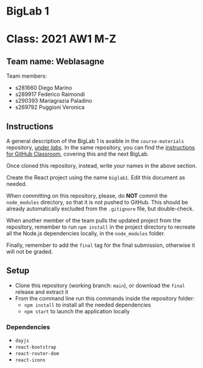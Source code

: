 # BigLab 1

# Class: 2021 AW1 M-Z

## Team name: Weblasagne

Team members:

- s281660 Diego Marino
- s289917 Federico Raimondi
- s290393 Mariagrazia Paladino
- s269792 Puggioni Veronica

## Instructions

A general description of the BigLab 1 is avaible in the `course-materials` repository, [under _labs_](https://github.com/polito-WA1-AW1-2021/course-materials/tree/main/labs/BigLab1/BigLab1.pdf). In the same repository, you can find the [instructions for GitHub Classroom](https://github.com/polito-WA1-AW1-2021/course-materials/tree/main/labs/GH-Classroom-BigLab-Instructions.pdf), covering this and the next BigLab.

Once cloned this repository, instead, write your names in the above section.

Create the React project using the name `biglab1`. Edit this document as needed.

When committing on this repository, please, do **NOT** commit the `node_modules` directory, so that it is not pushed to GitHub.
This should be already automatically excluded from the `.gitignore` file, but double-check.

When another member of the team pulls the updated project from the repository, remember to run `npm install` in the project directory to recreate all the Node.js dependencies locally, in the `node_modules` folder.

Finally, remember to add the `final` tag for the final submission, otherwise it will not be graded.

## Setup

- Clone this repository (working branch: `main`), or download the `final` release and extract it
- From the command line run this commands inside the repository folder:
  - `npm install` to install all the needed dependencies
  - `npm start` to launch the application locally

### Dependencies

- `dayjs`
- `react-bootstrap`
- `react-router-dom`
- `react-icons`
